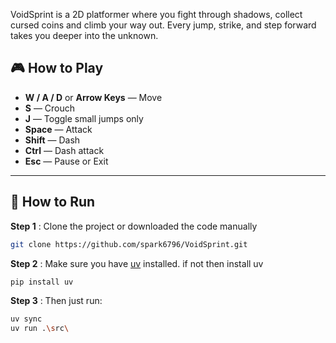 VoidSprint is a 2D platformer where you fight through shadows, collect cursed coins and climb your way out. Every jump, strike, and step forward takes you deeper into the unknown.

## 🎮 How to Play

- **W / A / D** or **Arrow Keys** — Move
- **S** — Crouch
- **J** — Toggle small jumps only
- **Space** — Attack
- **Shift** — Dash
- **Ctrl** — Dash attack
- **Esc** — Pause or Exit

---

## 🚀 How to Run

**Step 1** : Clone the project or downloaded the code manually
```bash
git clone https://github.com/spark6796/VoidSprint.git
```

**Step 2** : Make sure you have [uv](https://github.com/astral-sh/uv) installed.
if not then install uv
```bash
pip install uv
```

**Step 3** : Then just run:

```bash
uv sync
uv run .\src\
```

